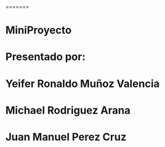 
=======
# MiniProyecto

# Presentado por:
# Yeifer Ronaldo Muñoz Valencia	
# Michael Rodriguez Arana
# Juan Manuel Perez Cruz


